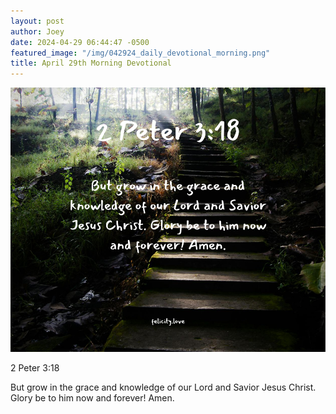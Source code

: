 ```yaml
---
layout: post
author: Joey
date: 2024-04-29 06:44:47 -0500
featured_image: "/img/042924_daily_devotional_morning.png"
title: April 29th Morning Devotional
---
```


[![April 29th 2024 - Morning Devotional](/img/042924_daily_devotional_morning.png)](/img/042924_daily_devotional_morning.png)

2 Peter 3:18

But grow in the grace and knowledge of our Lord and Savior Jesus Christ. Glory be to him now and forever! Amen. 